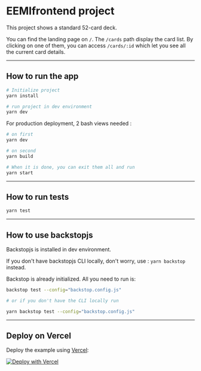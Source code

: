 # EEMIfrontend project

This project shows a standard 52-card deck.

You can find the landing page on `/`.
The `/cards` path display the card list.
By clicking on one of them, you can access `/cards/:id` which let you see all the current card details.

* * * * *

## How to run the app

```bash
# Initialize project
yarn install

# run project in dev environment
yarn dev

```

For production deployment, 2 bash views needed :
```bash
# on first
yarn dev

# on second
yarn build

# When it is done, you can exit them all and run
yarn start
```

* * * * *

## How to run tests

```bash
yarn test
```


* * * * *

## How to use backstopjs

Backstopjs is installed in dev environment.

If you don't have backstopjs CLI locally, don't worry, use : `yarn backstop` instead.

Backstop is already initialized. All you need to run is: 

```bash
backstop test --config="backstop.config.js"

# or if you don't have the CLI locally run

yarn backstop test --config="backstop.config.js"
```

* * * * *
## Deploy on Vercel

Deploy the example using [Vercel](https://vercel.com):

[![Deploy with Vercel](https://vercel.com/button)](https://vercel.com/import/project?template=https://github.com/vercel/next.js/tree/canary/examples/hello-world)
